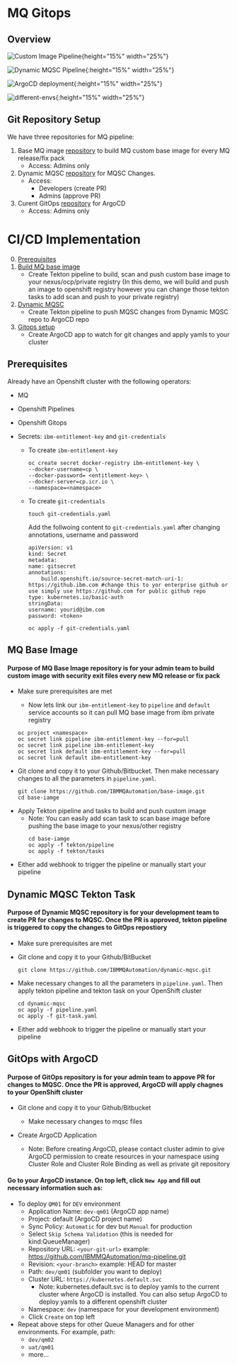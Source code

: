 # MQ Gitops

## Overview

![Custom Image Pipeline](/readme-images/custom-image.png){height="15%" width="25%"}

![Dynamic MQSC Pipeline](/readme-images/dynamic-mqsc-pipeline.png){:height="15%" width="25%"}

![ArgoCD deployment](/readme-images/argocd-app.png){:height="15%" width="25%"}

![different-envs](/readme-images/different-envs.png){:height="15%" width="25%"}

## Git Repository Setup

We have three repositories for MQ pipeline:

1. Base MQ image [repository](https://github.com/IBMMQAutomation/base-image) to build MQ custom base image for every MQ release/fix pack
   - Access: Admins only
2. Dynamic MQSC [repository](https://github.com/IBMMQAutomation/dynamic-mqsc) for MQSC Changes.
   - Access:
     - Developers (create PR)
     - Admins (approve PR)
3. Curent GitOps [repository](https://github.com/IBMMQAutomation/mq-pipeline.git) for ArgoCD
   - Access: Admins only

# CI/CD Implementation

0. [Prerequisites](##Prerequisites)
1. [Build MQ base image](#MQ-Base-Image)
   - Create Tekton pipeline to build, scan and push custom base image to your nexus/ocp/private registry (In this demo, we will build and push an image to openshift registry however you can change those tekton tasks to add scan and push to your private registry)
2. [Dynamic MQSC](#Dynamic-MQSC-Tekton-Task)
   - Create Tekton pipeline to push MQSC changes from Dynamic MQSC repo to ArgoCD repo
3. [Gitops setup](#GitOps-with-ArgoCD)
   - Create ArgoCD app to watch for git changes and apply yamls to your cluster

## **Prerequisites**

Already have an Openshift cluster with the following operators:

- MQ
- Openshift Pipelines
- Openshift Gitops
- Secrets: `ibm-entitlement-key` and `git-credentials`

  - To create `ibm-entitlement-key`

    ```
    oc create secret docker-registry ibm-entitlement-key \
    --docker-username=cp \
    --docker-password= <entitlement-key> \
    --docker-server=cp.icr.io \
    --namespace=<namespace>
    ```

  - To create `git-credentials`

    ```
    touch git-credentials.yaml
    ```

    Add the follwoing content to `git-credentials.yaml` after changing annotations, username and password

    ```
    apiVersion: v1
    kind: Secret
    metadata:
    name: gitsecret
    annotations:
        build.openshift.io/source-secret-match-uri-1: https://github.ibm.com #change this to yor enterprise github or use simply use https://github.com for public github repo
    type: kubernetes.io/basic-auth
    stringData:
    username: yourid@ibm.com
    password: <token>
    ```

    ```
    oc apply -f git-credentials.yaml
    ```

## MQ Base Image

#### **Purpose of MQ Base Image repository is for your admin team to build custom image with security exit files every new MQ release or fix pack**

- Make sure prerequisites are met

  - Now lets link our `ibm-entitlement-key` to `pipeline` and `default` service accounts so it can pull MQ base image from ibm private registry

  ```
  oc project <namespace>
  oc secret link pipeline ibm-entitlement-key --for=pull
  oc secret link pipeline ibm-entitlement-key
  oc secret link default ibm-entitlement-key --for=pull
  oc secret link default ibm-entitlement-key
  ```

* Git clone and copy it to your Github/Bitbucket. Then make necessary changes to all the parameters in `pipeline.yaml`.
  ```
  git clone https://github.com/IBMMQAutomation/base-image.git
  cd base-iamge
  ```

- Apply Tekton pipeline and tasks to build and push custom image
  - Note: You can easily add scan task to scan base image before pushing the base image to your nexus/other registry
    ```
    cd base-iamge
    oc apply -f tekton/pipeline
    oc apply -f tekton/tasks
    ```

* Either add webhook to trigger the pipeline or manually start your pipeline

## Dynamic MQSC Tekton Task

#### **Purpose of Dynamic MQSC repository is for your development team to create PR for changes to MQSC. Once the PR is approved, tekton pipeline is triggered to copy the changes to GitOps repostiory**

- Make sure prerequisites are met

- Git clone and copy it to your Github/BitBucket
  ```
  git clone https://github.com/IBMMQAutomation/dynamic-mqsc.git
  ```
- Make necessary changes to all the parameters in `pipeline.yaml`. Then apply tekton pipeline and tekton task on your OpenShift cluster

  ```
  cd dynamic-mqsc
  oc apply -f pipeline.yaml
  oc apply -f git-task.yaml
  ```

* Either add webhook to trigger the pipeline or manually start your pipeline

## GitOps with ArgoCD

#### **Purpose of GitOps repository is for your admin team to appove PR for changes to MQSC. Once the PR is approved, ArgoCD will apply chagnes to your OpenShift cluster**

- Git clone and copy it to your Github/Bitbucket

  - Make necessary changes to mqsc files

- Create ArgoCD Application
  - Note: Before creating ArgoCD, please contact cluster admin to give ArgoCD permission to create resources in your namespace using Cluster Role and Cluster Role Binding as well as private git repository

#### Go to your ArgoCD instance. On top left, click `New App` and fill out necessary information such as:

- To deploy `QM01` for `DEV` environment
  - Application Name: `dev-qm01` (ArgoCD app name)
  - Project: default (ArgoCD project name)
  - Sync Policy: `Automatic` for dev but `Manual` for production
  - Select `Skip Schema Validation` (this is needed for kind:QueueManager)
  - Repository URL: `<your-git-url>` example: https://github.com/IBMMQAutomation/mq-pipeline.git
  - Revision: `<your-branch>` example: HEAD for master
  - Path: `dev/qm01` (subfolder you want to deploy)
  - Cluster URL: `https://kubernetes.default.svc`
    - Note: kubernetes.default.svc is to deploy yamls to the current cluster where ArgoCD is installed. You can also setup ArgoCD to deploy yamls to a different openshift cluster
  - Namespace: `dev` (namespace for your development environment)
  - Click `Create` on top left
- Repeat above steps for other Queue Managers and for other environments. For example, path:
  - `dev/qm02`
  - `uat/qm01`
  - more...
